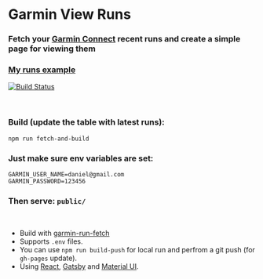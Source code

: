 # Garmin View Runs
### Fetch your [Garmin Connect](https://connect.garmin.com/modern/) recent runs and create a simple page for viewing them 

### [My runs example](https://danielschwartz85.github.io/garmin-view-runs/)
[![Build Status](https://travis-ci.com/danielschwartz85/garmin-view-runs.svg?branch=main)](https://travis-ci.com/danielschwartz85/garmin-view-runs)

<br/>

### Build (update the table with latest runs):
```
npm run fetch-and-build 
```

### Just make sure env variables are set: 
```
GARMIN_USER_NAME=daniel@gmail.com
GARMIN_PASSWORD=123456
```

### Then serve: ```public/```

<br/>

* Build with [garmin-run-fetch](https://github.com/danielschwartz85/garmin-run-fetch)
* Supports `.env` files.
* You can use `npm run build-push` for local run and perfrom a git push (for `gh-pages` update).
* Using [React](https://reactjs.org/), [Gatsby](https://www.gatsbyjs.com/) and [Material UI](https://material-ui.com/).